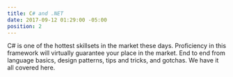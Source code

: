 ```yaml
---
title: C# and .NET
date: 2017-09-12 01:29:00 -05:00
position: 2
---
```


C# is one of the hottest skillsets in the market these days. Proficiency in this framework will virtually guarantee your place in the market. End to end from language basics, design patterns, tips and tricks, and gotchas.  We have it all covered here.
